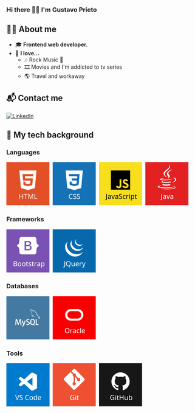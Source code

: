 ### Hi there 👋👋 I'm Gustavo Prieto

## 👦🏻 About me
- 🎓 **Frontend web developer.**
- 💓 **I love...**
  - 🎶 Rock Music 🤘
  - 🎞️ Movies and I'm addicted to tv series
  - 🌎 Travel and workaway

## 📬 Contact me
[![LinkedIn](https://img.shields.io/badge/Linkedin-%230077B5.svg?style=flat-square&logo=linkedin&logoColor=white?logoWidth=60)](https://www.linkedin.com/in/gustavoprietogarcia/)
&nbsp;

## 🎒 My tech background
### Languages
[![HTML](img/tech_icons/html.svg)](#-my-tech-background)&nbsp;
[![CSS](img/tech_icons/css.svg)](#-my-tech-background)&nbsp;
[![JavaScript](img/tech_icons/javascript.svg)](#-my-tech-background)&nbsp;
[![Java](img/tech_icons/java.svg)](#-my-tech-background)&nbsp;
### Frameworks
[![Bootstrap](img/tech_icons/bootstrap.svg)](#-my-tech-background)&nbsp;
[![JQuery](img/tech_icons/jquery.svg)](#-my-tech-background)&nbsp;
### Databases
[![MySQL](img/tech_icons/mysql.svg)](#-my-tech-background)&nbsp;
[![Oracle](img/tech_icons/oracle.svg)](#-my-tech-background)&nbsp;
### Tools
[![Vscode](img/tech_icons/vscode.svg)](#-my-tech-background)&nbsp;
[![Git](img/tech_icons/git.svg)](#-my-tech-background)&nbsp;
[![GitHub](img/tech_icons/github.svg)](#-my-tech-background)&nbsp;


<!-- [![Linux](img/tech_icons/linux.svg)](#-my-tech-background)&nbsp; -->
<!-- [![Eclipse](img/tech_icons/eclipse.svg)](#-my-tech-background) -->
<!-- [![Docker](img/tech_icons/docker.svg)](#-my-tech-background)&nbsp; -->

